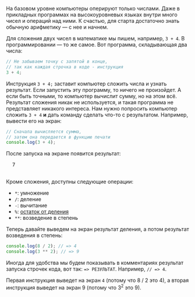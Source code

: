 На базовом уровне компьютеры оперируют только числами. Даже в прикладных программах на высокоуровневых языках внутри много чисел и операций над ними. К счастью, для старта достаточно знать обычную арифметику — с нее и начнем.

Для сложения двух чисел в математике мы пишем, например, `3 + 4`. В программировании — то же самое. Вот программа, складывающая два числа:

```javascript
// Не забываем точку с запятой в конце,
// так как каждая строчка в коде - инструкция
3 + 4;
```

Инструкция `3 + 4;` заставит компьютер сложить числа и узнать результат. Если запустить эту программу, то ничего не произойдет. А если быть точными, то компьютер вычислит сумму, но на этом всё. Результат сложения никак не используется, и такая программа не представляет никакого интереса. Нам нужно попросить компьютер сложить `3 + 4` **и** дать команду сделать что-то с результатом. Например, вывести его на экран:

```javascript
// Сначала вычисляется сумма,
// затем она передается в функцию печати
console.log(3 + 4);
```

После запуска на экране появится результат:

  <pre class='hexlet-basics-output'>
  7
  </pre>

Кроме сложения, доступны следующие операции:

- `*`: умножение
- `/`: деление
- `-`: вычитание
- `%`: [остаток от деления](https://ru.wikipedia.org/wiki/Деление_с_остатком)
- `**`: возведение в степень

Теперь давайте выведем на экран результат деления, а потом результат возведения в степень:

```javascript
console.log(8 / 2); // => 4
console.log(3 ** 2); // => 9
```

Иногда для удобства мы будем показывать в комментариях результат запуска строчек кода, вот так: `=> РЕЗУЛЬТАТ`. Например, `// => 4`.

Первая инструкция выведет на экран `4` (потому что 8 / 2 это 4), а вторая инструкция выведет на экран 9 (потому что 3<sup>2</sup> это 9).
